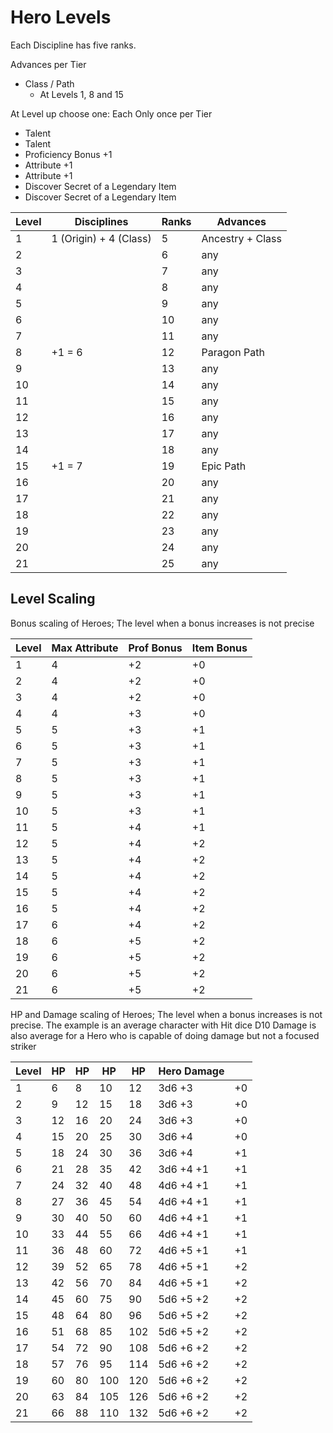 # Hero Levels

Each Discipline has five ranks.

Advances per Tier
* Class / Path
    * At Levels 1, 8 and 15

At Level up choose one:
Each Only once per Tier
* Talent 
* Talent 
* Proficiency Bonus +1
* Attribute +1
* Attribute +1
* Discover Secret of a Legendary Item
* Discover Secret of a Legendary Item


| Level | Disciplines            | Ranks | Advances         |
|-------|------------------------|-------|------------------|
| 1     | 1 (Origin) + 4 (Class) | 5     | Ancestry + Class |
| 2     |                        | 6     | any              | 
| 3     |                        | 7     | any              |
| 4     |                        | 8     | any              |
| 5     |                        | 9     | any              |
| 6     |                        | 10    | any              |
| 7     |                        | 11    | any              |
| 8     | +1 = 6                 | 12    | Paragon Path     |
| 9     |                        | 13    | any              |
| 10    |                        | 14    | any              |
| 11    |                        | 15    | any              | 
| 12    |                        | 16    | any              |
| 13    |                        | 17    | any              |
| 14    |                        | 18    | any              |
| 15    | +1 = 7                 | 19    | Epic Path        |
| 16    |                        | 20    | any              |
| 17    |                        | 21    | any              |
| 18    |                        | 22    | any              |
| 19    |                        | 23    | any              |
| 20    |                        | 24    | any              |
| 21    |                        | 25    | any              |

## Level Scaling
Bonus scaling of Heroes; The level when a bonus increases is not precise

| Level | Max Attribute | Prof Bonus | Item Bonus |
|-------|---------------|------------|------------|
| 1     | 4             | +2         | +0         | 
| 2     | 4             | +2         | +0         | 
| 3     | 4             | +2         | +0         | 
| 4     | 4             | +3         | +0         | 
| 5     | 5             | +3         | +1         | 
| 6     | 5             | +3         | +1         | 
| 7     | 5             | +3         | +1         | 
| 8     | 5             | +3         | +1         | 
| 9     | 5             | +3         | +1         | 
| 10    | 5             | +3         | +1         | 
| 11    | 5             | +4         | +1         | 
| 12    | 5             | +4         | +2         | 
| 13    | 5             | +4         | +2         | 
| 14    | 5             | +4         | +2         | 
| 15    | 5             | +4         | +2         | 
| 16    | 5             | +4         | +2         | 
| 17    | 6             | +4         | +2         | 
| 18    | 6             | +5         | +2         | 
| 19    | 6             | +5         | +2         | 
| 20    | 6             | +5         | +2         | 
| 21    | 6             | +5         | +2         | 

HP and Damage scaling of Heroes; The level when a bonus increases is not precise.
The example is an average character with Hit dice D10
Damage is also average for a Hero who is capable of doing damage but not a focused striker

| Level | HP  | HP  | HP  | HP  | Hero Damage |     |
|-------|-----|-----|-----|-----|-------------|-----|
| 1     | 6   | 8   | 10  | 12  | 3d6 +3      | +0  | 
| 2     | 9   | 12  | 15  | 18  | 3d6 +3      | +0  | 
| 3     | 12  | 16  | 20  | 24  | 3d6 +3      | +0  | 
| 4     | 15  | 20  | 25  | 30  | 3d6 +4      | +0  | 
| 5     | 18  | 24  | 30  | 36  | 3d6 +4      | +1  | 
| 6     | 21  | 28  | 35  | 42  | 3d6 +4 +1   | +1  | 
| 7     | 24  | 32  | 40  | 48  | 4d6 +4 +1   | +1  | 
| 8     | 27  | 36  | 45  | 54  | 4d6 +4 +1   | +1  | 
| 9     | 30  | 40  | 50  | 60  | 4d6 +4 +1   | +1  | 
| 10    | 33  | 44  | 55  | 66  | 4d6 +4 +1   | +1  | 
| 11    | 36  | 48  | 60  | 72  | 4d6 +5 +1   | +1  | 
| 12    | 39  | 52  | 65  | 78  | 4d6 +5 +1   | +2  | 
| 13    | 42  | 56  | 70  | 84  | 4d6 +5 +1   | +2  | 
| 14    | 45  | 60  | 75  | 90  | 5d6 +5 +2   | +2  | 
| 15    | 48  | 64  | 80  | 96  | 5d6 +5 +2   | +2  | 
| 16    | 51  | 68  | 85  | 102 | 5d6 +5 +2   | +2  | 
| 17    | 54  | 72  | 90  | 108 | 5d6 +6 +2   | +2  | 
| 18    | 57  | 76  | 95  | 114 | 5d6 +6 +2   | +2  | 
| 19    | 60  | 80  | 100 | 120 | 5d6 +6 +2   | +2  | 
| 20    | 63  | 84  | 105 | 126 | 5d6 +6 +2   | +2  | 
| 21    | 66  | 88  | 110 | 132 | 5d6 +6 +2   | +2  | 
